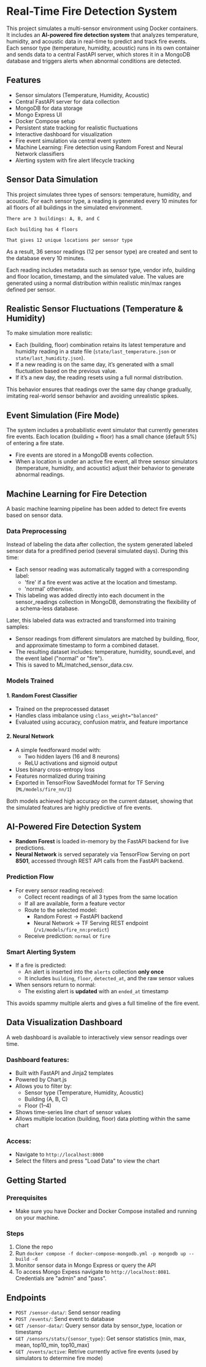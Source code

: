 # Real-Time Fire Detection System

This project simulates a multi-sensor environment using Docker containers. It includes an **AI-powered fire detection system** that analyzes temperature, humidity, and acoustic data in real-time to predict and track fire events. Each sensor type (temperature, humidity, acoustic) runs in its own container and sends data to a central FastAPI server, which stores it in a MongoDB database and triggers alerts when abnormal conditions are detected.

## Features

- Sensor simulators (Temperature, Humidity, Acoustic)
- Central FastAPI server for data collection
- MongoDB for data storage
- Mongo Express UI
- Docker Compose setup
- Persistent state tracking for realistic fluctuations
- Interactive dashboard for visualization
- Fire event simulation via central event system
- Machine Learning: Fire detection using Random Forest and Neural Network classifiers
- Alerting system with fire alert lifecycle tracking

## Sensor Data Simulation

This project simulates three types of sensors: temperature, humidity, and acoustic. For each sensor type, a reading is generated every 10 minutes for all floors of all buildings in the simulated environment.

    There are 3 buildings: A, B, and C

    Each building has 4 floors

    That gives 12 unique locations per sensor type

As a result, 36 sensor readings (12 per sensor type) are created and sent to the database every 10 minutes.

Each reading includes metadata such as sensor type, vendor info, building and floor location, timestamp, and the simulated value. The values are generated using a normal distribution within realistic min/max ranges defined per sensor.


## Realistic Sensor Fluctuations (Temperature & Humidity)

To make simulation more realistic:

- Each (building, floor) combination retains its latest temperature and humidity reading in a state file (`state/last_temperature.json` or `state/last_humidity.json`).
- If a new reading is on the same day, it’s generated with a small fluctuation based on the previous value.
- If it’s a new day, the reading resets using a full normal distribution.

This behavior ensures that readings over the same day change gradually, imitating real-world sensor behavior and avoiding unrealistic spikes.

## Event Simulation (Fire Mode)

The system includes a probabilistic event simulator that currently generates fire events. Each location (building + floor) has a small chance (default 5%) of entering a fire state.
- Fire events are stored in a MongoDB events collection.
- When a location is under an active fire event, all three sensor simulators (temperature, humidity, and acoustic) adjust their behavior to generate abnormal readings.

## Machine Learning for Fire Detection

A basic machine learning pipeline has been added to detect fire events based on sensor data.

### Data Preprocessing
Instead of labeling the data after collection, the system generated labeled sensor data for a predifined period (several simulated days). During this time:
* Each sensor reading was automatically tagged with a corresponding label:
  - 'fire' if a fire event was active at the location and timestamp.
  - 'normal' otherwise.
* This labeling was added directly into each document in the sensor_readings collection in MongoDB, demonstrating the flexibility of a schema-less database.

Later, this labeled data was extracted and transformed into training samples: 
  - Sensor readings from different simulators are matched by building, floor, and approximate timestamp to form a combined dataset.
  - The resulting dataset includes: temperature, humidity, soundLevel, and the event label ("normal" or "fire").
  - This is saved to ML/matched_sensor_data.csv.

### Models Trained

#### 1. Random Forest Classifier
- Trained on the preprocessed dataset
- Handles class imbalance using `class_weight="balanced"`
- Evaluated using accuracy, confusion matrix, and feature importance

#### 2. Neural Network
- A simple feedforward model with:
  - Two hidden layers (16 and 8 neurons)
  - ReLU activations and sigmoid output
- Uses binary cross-entropy loss
- Features normalized during training
- Exported in TensorFlow SavedModel format for TF Serving (`ML/models/fire_nn/1`)

Both models achieved high accuracy on the current dataset, showing that the simulated features are highly predictive of fire events.

## AI-Powered Fire Detection System

  - **Random Forest** is loaded in-memory by the FastAPI backend for live predictions.
  - **Neural Network** is served separately via TensorFlow Serving on port **8501**, accessed through REST API calls from the FastAPI backend.

### Prediction Flow

- For every sensor reading received:
  - Collect recent readings of all 3 types from the same location
  - If all are available, form a feature vector
  - Route to the selected model:
    * Random Forest → FastAPI backend
    * Neural Network → TF Serving REST endpoint (`/v1/models/fire_nn:predict`)
  - Receive prediction: `normal` or `fire`

### Smart Alerting System

- If a fire is predicted:
  - An alert is inserted into the `alerts` collection **only once**
  - It includes `building`, `floor`, `detected_at`, and the raw sensor values
- When sensors return to normal:
  - The existing alert is **updated** with an `ended_at` timestamp

This avoids spammy multiple alerts and gives a full timeline of the fire event.

## Data Visualization Dashboard

A web dashboard is available to interactively view sensor readings over time.

### Dashboard features:
- Built with FastAPI and Jinja2 templates
- Powered by Chart.js
- Allows you to filter by:
  - Sensor type (Temperature, Humidity, Acoustic)
  - Building (A, B, C)
  - Floor (1–4)
- Shows time-series line chart of sensor values
- Allows multiple location (building, floor) data plotting within the same chart

### Access:
- Navigate to `http://localhost:8000`  
- Select the filters and press "Load Data" to view the chart

## Getting Started

### Prerequisites
- Make sure you have Docker and Docker Compose installed and running on your machine.

### Steps
1. Clone the repo
2. Run `docker compose -f docker-compose-mongodb.yml -p mongodb up --build -d`
3. Monitor sensor data in Mongo Express or query the API
4. To access Mongo Expess navigate to `http://localhost:8081`. Credentials are "admin" and "pass".

## Endpoints

- `POST /sensor-data/`: Send sensor reading
- `POST /events/`: Send event to database
- `GET /sensor-data/`: Query sensor data by sensor_type, location or timestamp
- `GET /sensors/stats/{sensor_type}`: Get sensor statistics (min, max, mean, top10_min, top10_max)
- `GET /events/active`: Retrive currently active fire events (used by simulators to determine fire mode)
